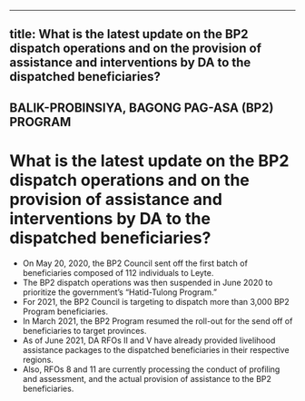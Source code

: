 --- 
 title: What is the latest update on the BP2 dispatch operations and on the provision of assistance and interventions by DA to the dispatched beneficiaries?
 ---

## BALIK-PROBINSIYA, BAGONG PAG-ASA (BP2) PROGRAM

# What is the latest update on the BP2 dispatch operations and on the provision of assistance and interventions by DA to the dispatched beneficiaries?


 - On May 20, 2020, the BP2 Council sent off the first batch of beneficiaries composed of 112 individuals to Leyte.  
 - The BP2 dispatch operations was then suspended in June 2020 to prioritize the government’s “Hatid-Tulong Program.”
 - For 2021, the BP2 Council is targeting to dispatch more than 3,000 BP2 Program beneficiaries.
 - In March 2021, the BP2 Program resumed the roll-out for the send off of beneficiaries to target provinces.
 - As of June 2021, DA RFOs II and V have already provided livelihood assistance packages to the dispatched beneficiaries in their respective regions. 
 - Also, RFOs 8 and 11 are currently processing the conduct of profiling and assessment, and the actual provision of assistance to the BP2 beneficiaries.
